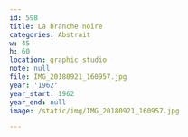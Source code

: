 ```yaml
---
id: 598
title: La branche noire
categories: Abstrait
w: 45
h: 60
location: graphic studio
note: null
file: IMG_20180921_160957.jpg
year: '1962'
year_start: 1962
year_end: null
image: /static/img/IMG_20180921_160957.jpg

---
```

